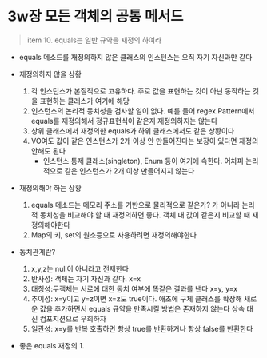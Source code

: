# 3w장 모든 객체의 공통 메서드

> item 10. equals는 일반 규약을 재정의 하여라

- equals 메소드를 재정의하지 않은 클래스의 인스턴스는 오직 자기 자신과만 같다
- 재정의하지 않을 상황
  1. 각 인스턴스가 본질적으로 고유하다. 주로 값을 표현하는 것이 아닌 동작하는 것을 표현하는 클래스가 여기에 해당
  2. 인스턴스의 논리적 동치성을 검사할 일이 없다. 예를 들어 regex.Pattern에서 equals를 재정의해서 정규표현식이 같은지 재정의하지는 않는다
  3. 상위 클래스에서 재정의한 equals가 하위 클래스에서도 같은 상황이다
  4. VO여도 값이 같은 인스턴스가 2개 이상 안 만들어진다는 보장이 있다면 재정의안해도 된다
     - 인스턴스 통제 클래스(singleton), Enum 등이 여기에 속한다. 어차피 논리적으로 같은 인스턴스가 2개 이상 만들어지지 않는다

- 재정의해야 하는 상황
    1. equals 메소드는 메모리 주소를 기반으로 물리적으로 같은가? 가 아니라 논리적 동치성을 비교해야 할 때 재정의하면 좋다. 객체 내 값이 같은지 비교할 때 재정의해야한다
  2. Map의 키, set의 원소등으로 사용하려면 재정의해야한다

- 동치관계란?
    1. x,y,z는 null이 아니라고 전제한다
  2. 반사성: 객체는 자기 자신과 같다. x=x
  3. 대칭성:두객체는 서로에 대한 동치 여부에 똑같은 결과를 낸다 x=y, y=x
  4. 추이성: x=y이고 y=z이면 x=z도 true이다. 애초에 구체 클래스를 확장해 새로운 값을 추가하면서 equals 규약을 만족시킬 방법은 존재하지 않는다
    상속 대신 컴포지션으로 우회하자 
  5. 일관성: x=y를 반복 호출하면 항상 true를 반환하거나 항상 false를 반환한다

- 좋은 equals 재정의
  1. 
